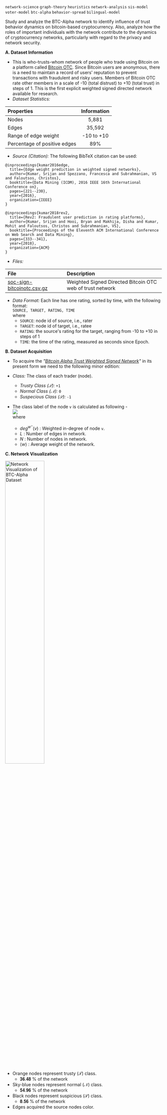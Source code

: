 `network-science` `graph-theory` `heuristics` `network-analysis` `sis-model` `voter-model` `btc-alpha` `behavior-spread` `bilingual-model`

Study and analyze the BTC-Alpha network to identify influence of trust behavior dynamics on bitcoin-based cryptocurrency. Also, analyze how the roles of important individuals with the network contribute to the dynamics of cryptocurrency networks, particularly with regard to the privacy and network security. 

**A. Dataset Information**
- This is who-trusts-whom network of people who trade using Bitcoin on a platform called [Bitcoin OTC](http://www.bitcoin-otc.com/). Since Bitcoin users are anonymous, there is a need to maintain a record of users' reputation to prevent transactions with fraudulent and risky users. Members of Bitcoin OTC rate other members in a scale of -10 (total distrust) to +10 (total trust) in steps of 1. This is the first explicit weighted signed directed network available for research.
- _Dataset Statistics:_

| Properties | Information |
| :---- | :----: |
| Nodes |	5,881 |
| Edges|	35,592 |
| Range of edge weight |	-10 to +10 |
| Percentage of positive edges |	89% |

- _Source (Citation):_ The following BibTeX citation can be used:
```
@inproceedings{kumar2016edge,
  title={Edge weight prediction in weighted signed networks},
  author={Kumar, Srijan and Spezzano, Francesca and Subrahmanian, VS and Faloutsos, Christos},
  booktitle={Data Mining (ICDM), 2016 IEEE 16th International Conference on},
  pages={221--230},
  year={2016},
  organization={IEEE}
}

@inproceedings{kumar2018rev2,
  title={Rev2: Fraudulent user prediction in rating platforms},
  author={Kumar, Srijan and Hooi, Bryan and Makhija, Disha and Kumar, Mohit and Faloutsos, Christos and Subrahmanian, VS},
  booktitle={Proceedings of the Eleventh ACM International Conference on Web Search and Data Mining},
  pages={333--341},
  year={2018},
  organization={ACM}
}
```
- _Files:_

| File	| Description |
| :--- | :--- |
| [soc-sign-bitcoinotc.csv.gz](https://snap.stanford.edu/data/soc-sign-bitcoinotc.csv.gz)	| Weighted Signed Directed Bitcoin OTC web of trust network |

- _Data Format:_ Each line has one rating, sorted by time, with the following format:<br>
```SOURCE, TARGET, RATING, TIME```<br>
where
  - `SOURCE`: node id of source, i.e., rater
  - `TARGET`: node id of target, i.e., ratee
  - `RATING`: the source's rating for the target, ranging from -10 to +10 in steps of 1
  - `TIME`: the time of the rating, measured as seconds since Epoch.

**B. Dataset Acquisition**
- To acquire the _"[Bitcoin Alpha Trust Weighted Signed Network](https://snap.stanford.edu/data/soc-sign-bitcoinotc.csv.gz)"_ in its present form we need to the following minor edition:
+ _Class:_ The class of each trader (node).
    - _Trusty Class (𝒯):_ `+1`
    - _Normal Class (𝒩):_ `0`
    - _Suspecious Class (𝒮):_ `-1`

+ The class label of the node `v` is calculated as following -<br>
<img src="./img/classEqn.svg" /><br>where
  - $deg^{w^-}(v)$ : Weighted in-degree of node `v`.
  - $L$ : Number of edges in network.
  - $N$ : Number of nodes in network.
  - $\left < w \right >$ : Average weight of the network.

**C. Network Visualization**

<img style="width: 50%;" src="./img/network_preview.png"  title="Network Visualization of BTC-Alpha Dataset"/>

+ Orange nodes represent trusty (𝒯) class.
  - 𝟑𝟔.𝟒𝟖 % of the network
+ Sky-blue nodes represent normal (𝒩) class.
  - 𝟓𝟒.𝟗𝟔 % of the network
+ Black nodes represent suspicious (𝒮) class.
  - 𝟖.𝟓𝟔 % of the network
+ Edges acquired the source nodes color.

